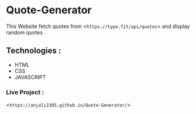 # Quote-Generator

This Website fetch quotes from  <`https://type.fit/api/quotes`> and display random quotes .

## Technologies :
* HTML
* CSS
* JAVASCRIPT


### Live Project :
 <`https://anjali2305.github.io/Quote-Generator/`>
